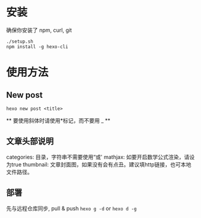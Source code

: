 # 安装
确保你安装了 npm, curl, git
``` shell
./setup.sh
npm install -g hexo-cli
```

# 使用方法

## New post
`hexo new post <title>`


** 要使用斜体时请使用\*标记，而不要用 \_ **

## 文章头部说明
categories: 目录，字符串不需要使用“或'
mathjax: 如要开启数学公式渲染，请设为true
thumbnail: 文章封面图，如果没有会有点丑。建议填http链接，也可本地文件路径。

## 部署
先与远程仓库同步, pull & push
`hexo g -d` or `hexo d -g`

